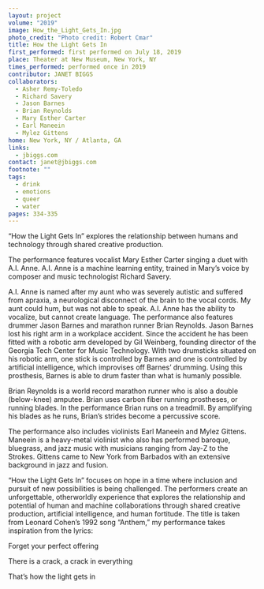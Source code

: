 ```yaml
---
layout: project
volume: "2019"
image: How_the_Light_Gets_In.jpg
photo_credit: "Photo credit: Robert Cmar"
title: How the Light Gets In
first_performed: first performed on July 18, 2019
place: Theater at New Museum, New York, NY
times_performed: performed once in 2019
contributor: JANET BIGGS
collaborators:
  - Asher Remy-Toledo
  - Richard Savery
  - Jason Barnes
  - Brian Reynolds
  - Mary Esther Carter
  - Earl Maneein
  - Mylez Gittens
home: New York, NY / Atlanta, GA
links:
  - jbiggs.com
contact: janet@jbiggs.com
footnote: ""
tags:
  - drink
  - emotions
  - queer
  - water
pages: 334-335
---
```


“How the Light Gets In” explores the relationship between humans and technology through shared creative production.

The performance features vocalist Mary Esther Carter singing a duet with A.I. Anne. A.I. Anne is a machine learning entity, trained in Mary’s voice by composer and music technologist Richard Savery.

A.I. Anne is named after my aunt who was severely autistic and suffered from apraxia, a neurological disconnect of the brain to the vocal cords. My aunt could hum, but was not able to speak. A.I. Anne has the ability to vocalize, but cannot create language. The performance also features drummer Jason Barnes and marathon runner Brian Reynolds. Jason Barnes lost his right arm in a workplace accident. Since the accident he has been fitted with a robotic arm developed by Gil Weinberg, founding director of the Georgia Tech Center for Music Technology. With two drumsticks situated on his robotic arm, one stick is controlled by Barnes and one is controlled by artificial intelligence, which improvises off Barnes’ drumming. Using this prosthesis, Barnes is able to drum faster than what is humanly possible.

Brian Reynolds is a world record marathon runner who is also a double (below-knee) amputee. Brian uses carbon fiber running prostheses, or running blades. In the performance Brian runs on a treadmill. By amplifying his blades as he runs, Brian’s strides become a percussive score.

The performance also includes violinists Earl Maneein and Mylez Gittens. Maneein is a heavy-metal violinist who also has performed baroque, bluegrass, and jazz music with musicians ranging from Jay-Z to the Strokes. Gittens came to New York from Barbados with an extensive background in jazz and fusion.

“How the Light Gets In” focuses on hope in a time where inclusion and pursuit of new possibilities is being challenged. The performers create an unforgettable, otherworldly experience that explores the relationship and potential of human and machine collaborations through shared creative production, artificial intelligence, and human fortitude. The title is taken from Leonard Cohen’s 1992 song “Anthem,” my performance takes inspiration from the lyrics:

Forget your perfect offering

There is a crack, a crack in everything

That’s how the light gets in
